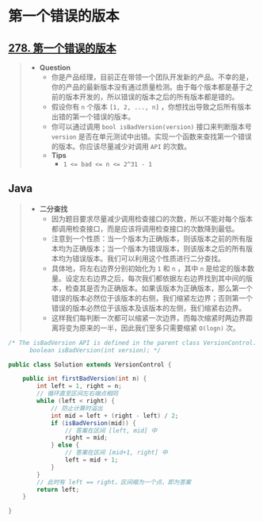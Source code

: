 # 第一个错误的版本

## [278. 第一个错误的版本](https://leetcode.cn/problems/first-bad-version/)

> - **Question**
>   - 你是产品经理，目前正在带领一个团队开发新的产品。不幸的是，你的产品的最新版本没有通过质量检测。由于每个版本都是基于之前的版本开发的，所以错误的版本之后的所有版本都是错的。
>   - 假设你有 `n` 个版本 `[1, 2, ..., n]` ，你想找出导致之后所有版本出错的第一个错误的版本。
>   - 你可以通过调用 `bool isBadVersion(version)` 接口来判断版本号 `version` 是否在单元测试中出错。实现一个函数来查找第一个错误的版本。你应该尽量减少对调用 `API` 的次数。
>   - **Tips**
>     - `1 <= bad <= n <= 2^31 - 1`

## Java

> - **二分查找**
>   - 因为题目要求尽量减少调用检查接口的次数，所以不能对每个版本都调用检查接口，而是应该将调用检查接口的次数降到最低。
>   - 注意到一个性质：当一个版本为正确版本，则该版本之前的所有版本均为正确版本；当一个版本为错误版本，则该版本之后的所有版本均为错误版本。我们可以利用这个性质进行二分查找。
>   - 具体地，将左右边界分别初始化为 `1` 和 `n` ，其中 `n` 是给定的版本数量。设定左右边界之后，每次我们都依据左右边界找到其中间的版本，检查其是否为正确版本。如果该版本为正确版本，那么第一个错误的版本必然位于该版本的右侧，我们缩紧左边界；否则第一个错误的版本必然位于该版本及该版本的左侧，我们缩紧右边界。
>   - 这样我们每判断一次都可以缩紧一次边界，而每次缩紧时两边界距离将变为原来的一半，因此我们至多只需要缩紧 `O(log⁡n)` 次。

```java
/* The isBadVersion API is defined in the parent class VersionControl.
      boolean isBadVersion(int version); */

public class Solution extends VersionControl {

    public int firstBadVersion(int n) {
        int left = 1, right = n;
        // 循环直至区间左右端点相同
        while (left < right) {
            // 防止计算时溢出
            int mid = left + (right - left) / 2;
            if (isBadVersion(mid)) {
                // 答案在区间 [left, mid] 中
                right = mid;
            } else {
                // 答案在区间 [mid+1, right] 中
                left = mid + 1;
            }
        }
        // 此时有 left == right，区间缩为一个点，即为答案
        return left;
    }

}
```
